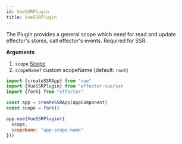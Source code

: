 ```yaml
---
id: VueSSRPlugin
title: VueSSRPlugin
---
```


The Plugin provides a general scope which need for read and update effector's stores, call effector's events. Required for SSR.

**Arguments**

1. `scope` [Scope](docs/api/effector/Scope.md)
2. `scopeName?` custom scopeName (default: `root`)

```js
import {createSSRApp} from "vue"
import {VueSSRPlugin} from "effector-vue/ssr
import {fork} from "effector"

const app = createSSRApp(AppComponent)
const scope = fork()

app.use(VueSSRPlugin({
  scope,
  scopeName: "app-scope-name"
}))
```
